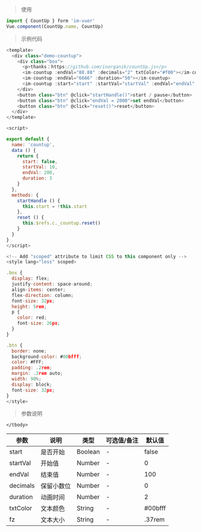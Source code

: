 > 使用

```js
import { CountUp } form 'im-vuer'
Vue.component(CountUp.name, CountUp)
```

> 示例代码

```js
<template>
  <div class="demo-countup">
    <div class="box">
      <p>thanks：https://github.com/inorganik/countUp.js</p>
      <im-countup :endVal="88.88" :decimals="2" txtColor="#f00"></im-countup>
      <im-countup :endVal="6666" :duration="50"></im-countup>
      <im-countup :start="start" :startVal="startVal" :endVal="endVal" :duration="duration" ref="c" fz="1rem"></im-countup>
    </div>
    <button class="btn" @click="startHandle()">start / pause</button>
    <button class="btn" @click="endVal = 2000">set endVal</button>
    <button class="btn" @click="reset()">reset</button>
  </div>
</template>

<script>

export default {
  name: 'countup',
  data () {
    return {
      start: false,
      startVal: 10,
      endVal: 200,
      duration: 3
    }
  },
  methods: {
    startHandle () {
      this.start = !this.start
    },
    reset () {
      this.$refs.c._countup.reset()
    }
  }
}
</script>

<!-- Add "scoped" attribute to limit CSS to this component only -->
<style lang="less" scoped>

.box {
  display: flex;
  justify-content: space-around;
  align-items: center;
  flex-direction: column;
  font-size: 32px;
  height: 5rem;
  p {
    color: red;
    font-size: 26px;
  }
}

.btn {
  border: none;
  background-color: #00bfff;
  color: #FFF;
  padding: .2rem;
  margin: .2rem auto;
  width: 90%;
  display: block;
  font-size: 32px;
}
</style>

```
> 参数说明
<div>
  <table>
    <thead>
      <tr>
        <th>参数</th> 
        <th>说明</th> 
        <th>类型</th> 
        <th>可选值/备注</th> 
        <th>默认值</th>
      </tr>
    </thead> 
    <tbody>
      <tr>
        <td>start</td> 
        <td>是否开始</td> 
        <td>Boolean</td> 
        <td>-</td> 
        <td>false</td>
      </tr>
      <tr>
        <td>startVal</td> 
        <td>开始值</td> 
        <td>Number</td> 
        <td>-</td> 
        <td>0</td>
      </tr>
      <tr>
        <td>endVal</td> 
        <td>结束值</td> 
        <td>Number</td> 
        <td>-</td> 
        <td>100</td>
      </tr>
      <tr>
        <td>decimals</td> 
        <td>保留小数位</td> 
        <td>Number</td> 
        <td>-</td> 
        <td>0</td>
      </tr>
      <tr>
        <td>duration</td> 
        <td>动画时间</td> 
        <td>Number</td> 
        <td>-</td> 
        <td>2</td>
      </tr>
      <tr>
        <td>txtColor</td> 
        <td>文本颜色</td> 
        <td>String</td> 
        <td>-</td> 
        <td>#00bfff</td>
      </tr>
      <tr>
        <td>fz</td> 
        <td>文本大小</td> 
        <td>String</td> 
        <td>-</td> 
        <td>.37rem</td>
      </tr>
      
    </tbody>
  </table>
</div>